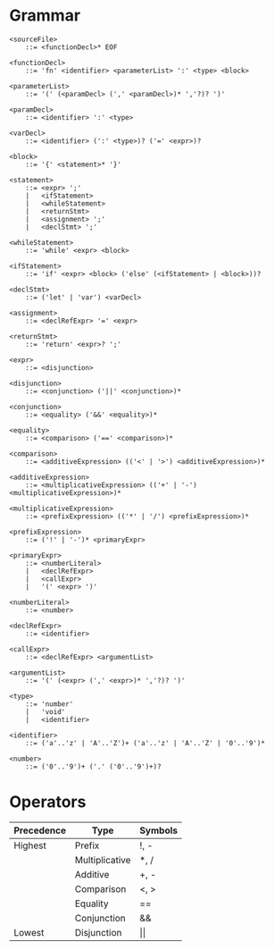 # Grammar

```bnf
<sourceFile> 
    ::= <functionDecl>* EOF

<functionDecl> 
    ::= 'fn' <identifier> <parameterList> ':' <type> <block>

<parameterList>
    ::= '(' (<paramDecl> (',' <paramDecl>)* ','?)? ')'

<paramDecl>
    ::= <identifier> ':' <type>

<varDecl>
    ::= <identifier> (':' <type>)? ('=' <expr>)?

<block>
    ::= '{' <statement>* '}'

<statement>
    ::= <expr> ';'
    |   <ifStatement>
    |   <whileStatement>
    |   <returnStmt>
    |   <assignment> ';'
    |   <declStmt> ';'

<whileStatement>
    ::= 'while' <expr> <block>

<ifStatement>
    ::= 'if' <expr> <block> ('else' (<ifStatement> | <block>))?

<declStmt>
    ::= ('let' | 'var') <varDecl>

<assignment>
    ::= <declRefExpr> '=' <expr>

<returnStmt>
    ::= 'return' <expr>? ';'

<expr>
    ::= <disjunction>
    
<disjunction>
    ::= <conjunction> ('||' <conjunction>)*

<conjunction>
    ::= <equality> ('&&' <equality>)*

<equality>
    ::= <comparison> ('==' <comparison>)*

<comparison>
    ::= <additiveExpression> (('<' | '>') <additiveExpression>)*

<additiveExpression>
    ::= <multiplicativeExpression> (('+' | '-') <multiplicativeExpression>)*

<multiplicativeExpression>
    ::= <prefixExpression> (('*' | '/') <prefixExpression>)*

<prefixExpression>
    ::= ('!' | '-')* <primaryExpr>

<primaryExpr>
    ::= <numberLiteral>
    |   <declRefExpr>
    |   <callExpr>
    |   '(' <expr> ')'

<numberLiteral>
    ::= <number>

<declRefExpr>
    ::= <identifier>

<callExpr>
    ::= <declRefExpr> <argumentList>

<argumentList>
    ::= '(' (<expr> (',' <expr>)* ','?)? ')'

<type>
    ::= 'number'
    |   'void'
    |   <identifier>

<identifier>
    ::= ('a'..'z' | 'A'..'Z')+ ('a'..'z' | 'A'..'Z' | '0'..'9')*

<number>
    ::= ('0'..'9')+ ('.' ('0'..'9')+)?
```
# Operators

| Precedence | Type           | Symbols |
|------------|----------------|---------|
| Highest    | Prefix         | !, -    |
|            | Multiplicative | *, /    |
|            | Additive       | +, -    |
|            | Comparison     | <, >    |
|            | Equality       | ==      |
|            | Conjunction    | &&      |
| Lowest     | Disjunction    | \|\|    |

